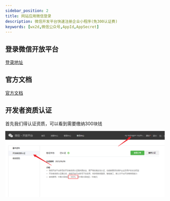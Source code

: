 ```yaml
---
sidebar_position: 2
title: 网站应用微信登录
description: 微信开发平台快速注册企业小程序(免300认证费)
keywords: [wx2d,微信公众号,AppId,AppSecret]
---
```


## 登录微信开放平台

[登录地址](https://open.weixin.qq.com/)

## 官方文档

[官方文档](https://developers.weixin.qq.com/doc/oplatform/Website_App/WeChat_Login/Wechat_Login.html)

## 开发者资质认证

首先我们得认证资质，可以看到需要缴纳300块钱

![开发者资质认证](./img/fast-registration-ent/微信开发平台开发.png)